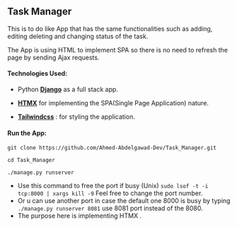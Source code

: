 ## Task Manager

This is to do like App that has the same functionalities such as adding, editing deleting and changing status of the task.

The App is using HTML to implement SPA so there is no need to refresh the page by sending Ajax requests.

#### Technologies Used:
* Python **[Django](https://www.djangoproject.com/)**  as a full stack app.

* **[HTMX](https://htmx.org/)** for implementing the SPA(Single Page Application) nature.

* **[Tailwindcss](https://tailwindcss.com/)** : for styling the application.

#### Run the App:
```shell
git clone https://github.com/Ahmed-Abdelgawad-Dev/Task_Manager.git
```
```shell
cd Task_Manager
```
```shell
./manage.py runserver
```

* Use this command to free the port if busy (Unix) ```sudo lsof -t -i tcp:8000 | xargs kill -9``` Feel free to change the port number.
* Or u can use another port in case the default one 8000 is busy by typing ```./manage.py runserver 8081``` use 8081 port instead of the 8080.
* The purpose here is implementing HTMX .